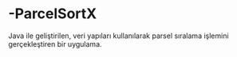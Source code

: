 # -ParcelSortX
Java ile geliştirilen, veri yapıları kullanılarak parsel sıralama işlemini gerçekleştiren bir uygulama.
